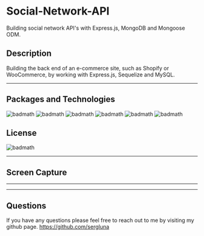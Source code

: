 # Social-Network-API
Building social network API's with Express.js, MongoDB and Mongoose ODM.

## Description
Building the back end of an e-commerce site, such as Shopify or WooCommerce, by working with Express.js, Sequelize and MySQL.

---

## Packages and Technologies

![badmath](https://img.shields.io/badge/Language-JavaScript-blue)
![badmath](https://img.shields.io/badge/Registry-npm-ff69b4)
![badmath](https://img.shields.io/badge/Database-MongoDB-brightgreen)
![badmath](https://img.shields.io/badge/ODM-Mongoose-%23701c07)
![badmath](https://img.shields.io/badge/Enviorment-Node.js-success)
![badmath](https://img.shields.io/badge/Framework-Express.js-red)


## License
![badmath](https://img.shields.io/badge/License-MIT-red)

---
## Screen Capture

---

---

## Questions

If you have any questions please feel free to reach out to me by visiting my github page.
https://github.com/sergluna

